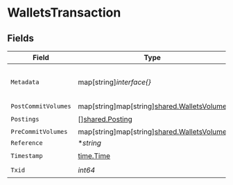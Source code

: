 # WalletsTransaction


## Fields

| Field                                                                              | Type                                                                               | Required                                                                           | Description                                                                        | Example                                                                            |
| ---------------------------------------------------------------------------------- | ---------------------------------------------------------------------------------- | ---------------------------------------------------------------------------------- | ---------------------------------------------------------------------------------- | ---------------------------------------------------------------------------------- |
| `Metadata`                                                                         | map[string]*interface{}*                                                           | :heavy_minus_sign:                                                                 | Metadata associated with the wallet.                                               |                                                                                    |
| `PostCommitVolumes`                                                                | map[string]map[string][shared.WalletsVolume](../../models/shared/walletsvolume.md) | :heavy_minus_sign:                                                                 | N/A                                                                                |                                                                                    |
| `Postings`                                                                         | [][shared.Posting](../../models/shared/posting.md)                                 | :heavy_check_mark:                                                                 | N/A                                                                                |                                                                                    |
| `PreCommitVolumes`                                                                 | map[string]map[string][shared.WalletsVolume](../../models/shared/walletsvolume.md) | :heavy_minus_sign:                                                                 | N/A                                                                                |                                                                                    |
| `Reference`                                                                        | **string*                                                                          | :heavy_minus_sign:                                                                 | N/A                                                                                | ref:001                                                                            |
| `Timestamp`                                                                        | [time.Time](https://pkg.go.dev/time#Time)                                          | :heavy_check_mark:                                                                 | N/A                                                                                |                                                                                    |
| `Txid`                                                                             | *int64*                                                                            | :heavy_check_mark:                                                                 | N/A                                                                                |                                                                                    |